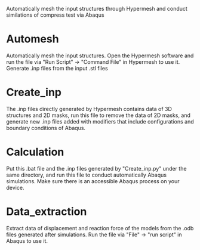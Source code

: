 Automatically mesh the input structures through Hypermesh and conduct similations of compress test via Abaqus
# Automesh
Automatically mesh the input structures. Open the Hypermesh software and run the file via "Run Script" → "Command File" in Hypermesh to use it. Generate .inp files from the input .stl files
# Create_inp
The .inp files directly generated by Hypermesh contains data of 3D structures and 2D masks, run this file to remove the data of 2D masks, and generate new .inp files added with modifiers that include configurations and boundary conditions of Abaqus.
# Calculation
Put this .bat file and the .inp files generated by "Create_inp.py" under the same directory, and run this file to conduct automatically Abaqus simulations.  Make sure there is an accessible Abaqus process on your device.
# Data_extraction
Extract data of displacement and reaction force of the models from the .odb files generated after simulations. Run the file via "File" → "run script" in Abaqus to use it.
